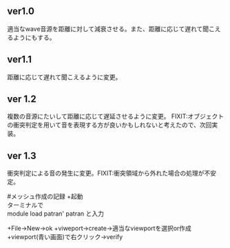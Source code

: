 ## ver1.0
適当なwave音源を距離に対して減衰させる。また、距離に応じて遅れて聞こえるようにもする。

## ver1.1
距離に応じて遅れて聞こえるように変更。

## ver 1.2
複数の音源にたいして距離に応じて遅延させるように変更。
FIXIT:オブジェクトの衝突判定を用いて音を表現する方が良いかもしれないと考えたので、次回実装。

## ver 1.3
衝突判定による音の発生に変更。FIXIT:衝突領域から外れた場合の処理が不安定。




#メッシュ作成の記録
+起動  
ターミナルで  
module load patran' 
patran
と入力

+File->New->ok
+viweport->create->適当なviewportを選択or作成
+viewport(青い画面)で右クリック->verify


